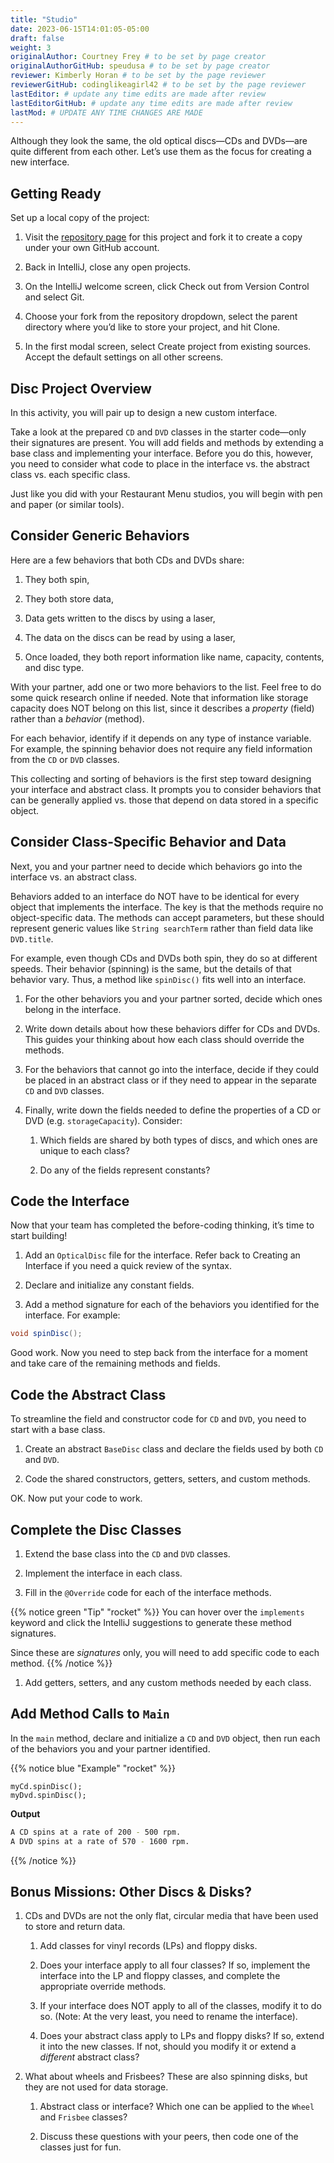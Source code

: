 ```yaml
---
title: "Studio"
date: 2023-06-15T14:01:05-05:00
draft: false
weight: 3
originalAuthor: Courtney Frey # to be set by page creator
originalAuthorGitHub: speudusa # to be set by page creator
reviewer: Kimberly Horan # to be set by the page reviewer
reviewerGitHub: codinglikeagirl42 # to be set by the page reviewer
lastEditor: # update any time edits are made after review
lastEditorGitHub: # update any time edits are made after review
lastMod: # UPDATE ANY TIME CHANGES ARE MADE
---
```


Although they look the same, the old optical discs—CDs and DVDs—are quite different from each other. Let’s use them as the focus for creating a new interface.

## Getting Ready

Set up a local copy of the project:

   1. Visit the [repository page](https://github.com/LaunchCodeEducation/java17-spinning-discs) for this project and fork it to create a copy under your own GitHub account.

   1. Back in IntelliJ, close any open projects.

   1. On the IntelliJ welcome screen, click Check out from Version Control and select Git.

   1. Choose your fork from the repository dropdown, select the parent directory where you’d like to store your project, and hit Clone.

   1. In the first modal screen, select Create project from existing sources. Accept the default settings on all other screens.

## Disc Project Overview

In this activity, you will pair up to design a new custom interface.

Take a look at the prepared `CD` and `DVD` classes in the starter code—only their signatures are present. You will add fields and methods by extending a base class and implementing your interface. Before you do this, however, you need to consider what code to place in the interface vs. the abstract class vs. each specific class.

Just like you did with your Restaurant Menu studios, you will begin with pen and paper (or similar tools).

## Consider Generic Behaviors

Here are a few behaviors that both CDs and DVDs share:

   1. They both spin,

   1. They both store data,

   1. Data gets written to the discs by using a laser,

   1. The data on the discs can be read by using a laser,

   1. Once loaded, they both report information like name, capacity, contents, and disc type.

With your partner, add one or two more behaviors to the list. Feel free to do some quick research online if needed. Note that information like storage capacity does NOT belong on this list, since it describes a _property_ (field) rather than a _behavior_ (method).

For each behavior, identify if it depends on any type of instance variable. For example, the spinning behavior does not require any field information from the `CD` or `DVD` classes.

This collecting and sorting of behaviors is the first step toward designing your interface and abstract class. It prompts you to consider behaviors that can be generally applied vs. those that depend on data stored in a specific object.

## Consider Class-Specific Behavior and Data

Next, you and your partner need to decide which behaviors go into the interface vs. an abstract class.

Behaviors added to an interface do NOT have to be identical for every object that implements the interface. The key is that the methods require no object-specific data. The methods can accept parameters, but these should represent generic values like `String searchTerm` rather than field data like `DVD.title`.

For example, even though CDs and DVDs both spin, they do so at different speeds. Their behavior (spinning) is the same, but the details of that behavior vary. Thus, a method like `spinDisc()` fits well into an interface.

  1. For the other behaviors you and your partner sorted, decide which ones belong in the interface.

   1. Write down details about how these behaviors differ for CDs and DVDs. This guides your thinking about how each class should override the methods.

   1. For the behaviors that cannot go into the interface, decide if they could be placed in an abstract class or if they need to appear in the separate `CD` and `DVD` classes.

   1. Finally, write down the fields needed to define the properties of a CD or DVD (e.g. `storageCapacity`). Consider:

      1. Which fields are shared by both types of discs, and which ones are unique to each class?

      1. Do any of the fields represent constants?

 
## Code the Interface

Now that your team has completed the before-coding thinking, it’s time to start building!

   1. Add an `OpticalDisc` file for the interface. Refer back to Creating an Interface if you need a quick review of the syntax.

   1. Declare and initialize any constant fields.

   1. Add a method signature for each of the behaviors you identified for the interface. For example:
   ```java
   void spinDisc();
   ```
Good work. Now you need to step back from the interface for a moment and take care of the remaining methods and fields.

## Code the Abstract Class

To streamline the field and constructor code for `CD` and `DVD`, you need to start with a base class.

   1. Create an abstract `BaseDisc` class and declare the fields used by both `CD` and `DVD`.

   1. Code the shared constructors, getters, setters, and custom methods.

OK. Now put your code to work.

## Complete the Disc Classes

   1. Extend the base class into the `CD` and `DVD` classes.

   1. Implement the interface in each class.

   1. Fill in the `@Override` code for each of the interface methods.

   {{% notice green "Tip" "rocket" %}} 
   You can hover over the `implements` keyword and click the IntelliJ suggestions to generate these method signatures.

   Since these are _signatures_ only, you will need to add specific code to each method.
   {{% /notice %}}

1. Add getters, setters, and any custom methods needed by each class.

## Add Method Calls to `Main`

In the `main` method, declare and initialize a `CD` and `DVD` object, then run each of the behaviors you and your partner identified.

{{% notice blue "Example" "rocket" %}} 
 ```java{linenos=table,hl_lines=[],linenostart=1}
myCd.spinDisc();
myDvd.spinDisc();
```
**Output**
 ```bash
A CD spins at a rate of 200 - 500 rpm.
A DVD spins at a rate of 570 - 1600 rpm.
```
{{% /notice %}}


## Bonus Missions: Other Discs & Disks?

1. CDs and DVDs are not the only flat, circular media that have been used to store and return data.

   1. Add classes for vinyl records (LPs) and floppy disks.

   1. Does your interface apply to all four classes? If so, implement the interface into the LP and floppy classes, and complete the appropriate override methods.

   1. If your interface does NOT apply to all of the classes, modify it to do so. (Note: At the very least, you need to rename the interface).

   1. Does your abstract class apply to LPs and floppy disks? If so, extend it into the new classes. If not, should you modify it or extend a _different_ abstract class?

1. What about wheels and Frisbees? These are also spinning disks, but they are not used for data storage.

   1. Abstract class or interface? Which one can be applied to the `Wheel` and `Frisbee` classes?

   1. Discuss these questions with your peers, then code one of the classes just for fun.